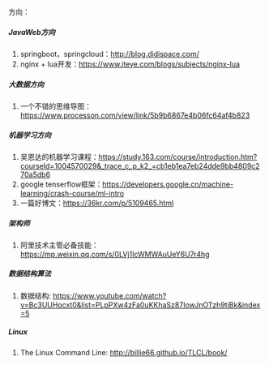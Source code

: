 方向：
##### JavaWeb方向
1. springboot，springcloud：http://blog.didispace.com/
2. nginx + lua开发：https://www.iteye.com/blogs/subjects/nginx-lua

##### 大数据方向
1. 一个不错的思维导图：https://www.processon.com/view/link/5b9b6867e4b06fc64af4b823
##### 机器学习方向
1. 吴恩达的机器学习课程：https://study.163.com/course/introduction.htm?courseId=1004570029&_trace_c_p_k2_=cb1eb1ea7eb24dde9bb4809c270a5db6
2. google tenserflow框架：https://developers.google.cn/machine-learning/crash-course/ml-intro
3. 一篇好博文：https://36kr.com/p/5109465.html
##### 架构师
1. 阿里技术主管必备技能：https://mp.weixin.qq.com/s/0LVj1IcWMWAuUeY6U7r4hg
##### 数据结构算法
1. 数据结构: https://www.youtube.com/watch?v=Bc3UUHocxt0&list=PLpPXw4zFa0uKKhaSz87IowJnOTzh9tiBk&index=5
##### Linux
1. The Linux Command Line: http://billie66.github.io/TLCL/book/